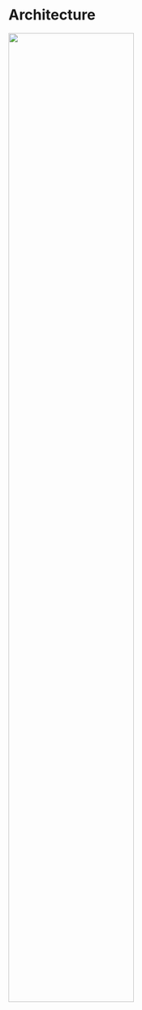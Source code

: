 # Architecture

<p align="left"><img src="https://lucid.app/publicSegments/view/b6059d9c-d180-40b8-9e85-dd995c44b8cc/image.png" width="70%" /></p>
